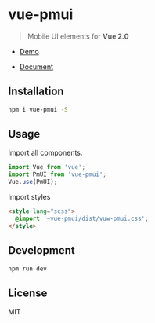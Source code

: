 # vue-pmui

> Mobile UI elements for **Vue 2.0**

- [Demo](https://fuckiebrowser.github.io/vue-pmui)

- [Document](https://fuckiebrowser.gitbooks.io/vue-pmui/)

## Installation
```bash
npm i vue-pmui -S
```

## Usage

Import all components.

```javascript
import Vue from 'vue';
import PmUI from 'vue-pmui';
Vue.use(PmUI);
```
Import styles
``` html
<style lang="scss">
  @import '~vue-pmui/dist/vuw-pmui.css';
</style>
```
## Development

```bash
npm run dev
```

## License
MIT
